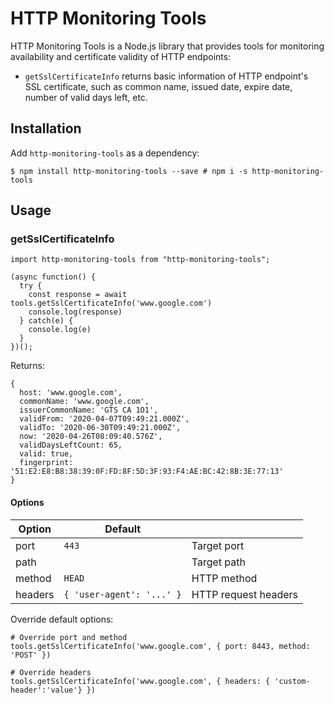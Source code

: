 
# HTTP Monitoring Tools

HTTP Monitoring Tools is a Node.js library that provides tools for monitoring
availability and certificate validity of HTTP endpoints:

* `getSslCertificateInfo` returns basic information of HTTP endpoint's SSL
certificate, such as common name, issued date, expire date, number of valid
days left, etc.

## Installation

Add `http-monitoring-tools` as a dependency:

```
$ npm install http-monitoring-tools --save # npm i -s http-monitoring-tools
```

## Usage

### getSslCertificateInfo
```
import http-monitoring-tools from "http-monitoring-tools";

(async function() {
  try {
    const response = await tools.getSslCertificateInfo('www.google.com')
    console.log(response)
  } catch(e) {
    console.log(e)
  }
})();

```
Returns:
```
{
  host: 'www.google.com',
  commonName: 'www.google.com',
  issuerCommonName: 'GTS CA 1O1',
  validFrom: '2020-04-07T09:49:21.000Z',
  validTo: '2020-06-30T09:49:21.000Z',
  now: '2020-04-26T08:09:40.576Z',
  validDaysLeftCount: 65,
  valid: true,
  fingerprint: '51:E2:E8:B8:38:39:0F:FD:8F:5D:3F:93:F4:AE:BC:42:8B:3E:77:13'
}
```

#### Options
| Option | Default | |
|--|--|--|
| port | `443` | Target port |
| path | ` ` | Target path |
| method | `HEAD` | HTTP method |
| headers | `{ 'user-agent': '...' }` | HTTP request headers |

Override default options:
```
# Override port and method
tools.getSslCertificateInfo('www.google.com', { port: 8443, method: 'POST' })

# Override headers
tools.getSslCertificateInfo('www.google.com', { headers: { 'custom-header':'value'} })
```
